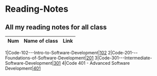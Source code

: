 # Reading-Notes

## All my reading notes for all class 

Num|Name of class|Link
-|-|-

1|Code-102---Intro-to-Software-Development|[102](https://muntherabdlrahman.github.io/Reading-notes/)
2|Code-201---Foundations-of-Software-Development|[201](https://muntherabdlrahman.github.io/Code-201-Reading-Notes/)
3|Code-301---Intermediate-Software-Development|[301](https://muntherabdlrahman.github.io/Code-301---Intermediate-Software-Development/)
4|Code 401 - Advanced Software Development|[401](https://muntherabdlrahman.github.io/401-Readings-Notes/)


